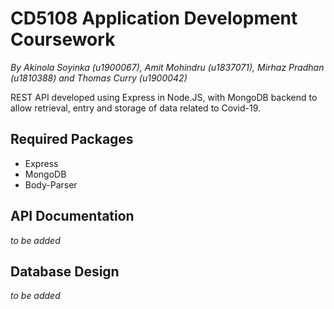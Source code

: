 # CD5108 Application Development Coursework
*By Akinola Soyinka (u1900067), Amit Mohindru (u1837071), Mirhaz Pradhan (u1810388) and Thomas Curry (u1900042)*

REST API developed using Express in Node.JS, with MongoDB backend to allow retrieval, entry and storage of data related to Covid-19.

## Required Packages
* Express
* MongoDB
* Body-Parser

##  API Documentation
*to be added*

## Database Design
*to be added*